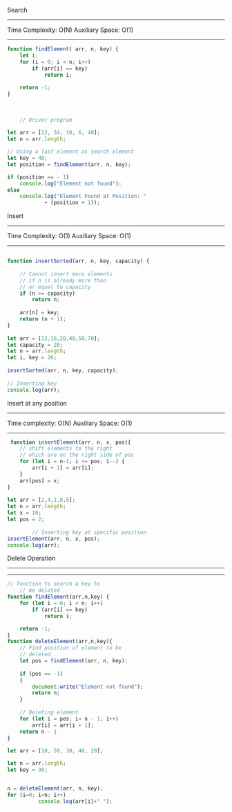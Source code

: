 Search

---------------------------

Time Complexity: O(N) 
Auxiliary Space: O(1)

---------------------------

```js
function findElement( arr, n, key) {
    let i;
    for (i = 0; i < n; i++)
        if (arr[i] == key)
            return i;
 
    return -1;
}
 
 
     
    // Driver program
     
let arr = [12, 34, 10, 6, 40];
let n = arr.length;

// Using a last element as search element
let key = 40;
let position = findElement(arr, n, key);

if (position == - 1)
    console.log("Element not found");
else
    console.log("Element Found at Position: "
            + (position + 1));

```



Insert

---------------------------

Time Complexity: O(1) 
Auxiliary Space: O(1)

---------------------------

```js

function insertSorted(arr, n, key, capacity) {
      
    // Cannot insert more elements
    // if n is already more than
    // or equal to capacity
    if (n >= capacity)
        return n;
  
    arr[n] = key;
    return (n + 1);
}
 
let arr = [12,16,20,40,50,70];
let capacity = 20;
let n = arr.length;
let i, key = 26;
 
insertSorted(arr, n, key, capacity);
 
// Inserting key
console.log(arr);

```


Insert at any position

---------------------------

Time complexity: O(N)
Auxiliary Space: O(1)

---------------------------

```js
 function insertElement(arr, n, x, pos){
    // shift elements to the right
    // which are on the right side of pos
    for (let i = n-1; i >= pos; i--) {
        arr[i + 1] = arr[i];
    }
    arr[pos] = x;
}
     
let arr = [2,4,1,8,5];
let n = arr.length;
let x = 10;
let pos = 2;
         
        // Inserting key at specific position
insertElement(arr, n, x, pos);
console.log(arr);
```


Delete Operation

---------------------------


---------------------------

```js
// function to search a key to
    // be deleted
function findElement(arr,n,key) {
    for (let i = 0; i < n; i++)
        if (arr[i] == key)
            return i;

    return -1;
}
function deleteElement(arr,n,key){
    // Find position of element to be
    // deleted
    let pos = findElement(arr, n, key);
    
    if (pos == -1)
    {
        document.write("Element not found");
        return n;
    }
    
    // Deleting element
    for (let i = pos; i< n - 1; i++)
        arr[i] = arr[i + 1];
    return n - 1
}
           
let arr = [10, 50, 30, 40, 20];

let n = arr.length;
let key = 30;


n = deleteElement(arr, n, key);
for (i=0; i<n; i++)
          console.log(arr[i]+" ");
      
     
```
